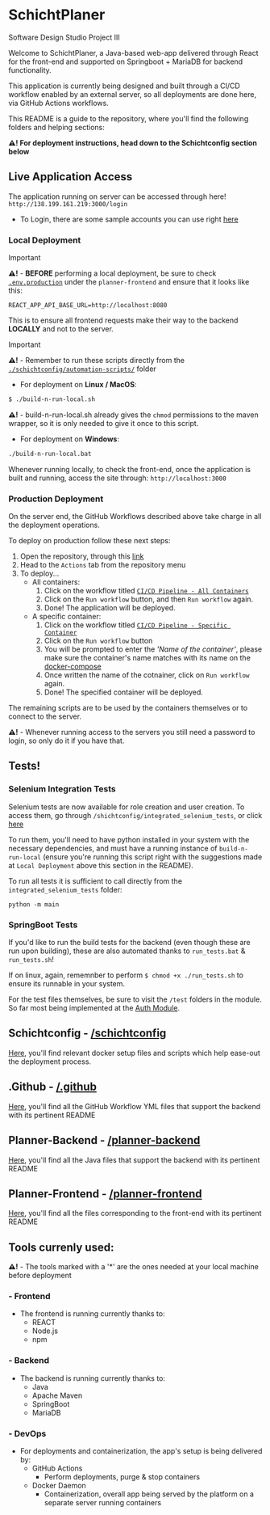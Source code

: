 # SchichtPlaner
Software Design Studio Project III

Welcome to SchichtPlaner, a Java-based web-app delivered through React for the front-end and supported on Springboot + MariaDB for backend functionality.

This application is currently being designed and built through a CI/CD workflow enabled by an external server, so all deployments are done here, via GitHub Actions workflows.

This README is a guide to the repository, where you'll find the following folders and helping sections:

**:warning:! For deployment instructions, head down to the Schichtconfig section below**

## Live Application Access
The application running on server can be accessed through here! `http://138.199.161.219:3000/login`

- To Login, there are some sample accounts you can use right [here](./schichtconfig/Test_accounts.md)

### Local Deployment

> [!IMPORTANT]
> **:warning:!** - **BEFORE** performing a local deployment, be sure to check [`.env.production`](./planner-frontend/.env.production) under the `planner-frontend` and ensure that it looks like this:
```
REACT_APP_API_BASE_URL=http://localhost:8080
```
This is to ensure all frontend requests make their way to the backend **LOCALLY** and not to the server.

> [!IMPORTANT]
> **:warning:!** - Remember to run these scripts directly from the [`./schichtconfig/automation-scripts/`](./schichtconfig/automation-scripts/) folder

- For deployment on **Linux / MacOS**:
```sh
$ ./build-n-run-local.sh
```
**:warning:!** - build-n-run-local.sh already gives the `chmod` permissions to the maven wrapper, so it is only needed to give it once to this script.

- For deployment on **Windows**:
```bat
./build-n-run-local.bat
```

Whenever running locally, to check the front-end, once the application is built and running, access the site through: `http://localhost:3000`

### Production Deployment
On the server end, the GitHub Workflows described above take charge in all the deployment operations.

To deploy on production follow these next steps:
1. Open the repository, through this [link](https://github.com/javsort/SchichtPlaner)
2. Head to the `Actions` tab from the repository menu
3. To deploy...
    - All containers:
        1. Click on the workflow titled [`CI/CD Pipeline - All Containers`](https://github.com/javsort/SchichtPlaner/actions/workflows/pipeline-cicd.yml)
        2. Click on the `Run workflow` button, and then `Run workflow` again.
        3. Done! The application will be deployed.
    - A specific container:
        1. Click on the workflow titled [`CI/CD Pipeline - Specific Container`](https://github.com/javsort/SchichtPlaner/actions/workflows/pipeline-cicd.yml)
        2. Click on the `Run workflow` button
        3. You will be prompted to enter the *'Name of the container'*, please make sure the container's name matches with its name on the [docker-compose](./schichtconfig/docker/docker-compose.yml)
        4. Once written the name of the cotnainer, click on `Run workflow` again.
        3. Done! The specified container will be deployed.

The remaining scripts are to be used by the containers themselves or to connect to the server.

**:warning:!** - Whenever running access to the servers you still need a password to login, so only do it if you have that.

## Tests!

### Selenium Integration Tests
Selenium tests are now available for role creation and user creation. To access them, go through `/shichtconfig/integrated_selenium_tests`, or click [here](./schichtconfig/integrated_selenium_tests/)

To run them, you'll need to have python installed in your system with the necessary dependencies, and must have a running instance of `build-n-run-local` (ensure you're running this script right with the suggestions made at `Local Deployment` above this section in the README).

To run all tests it is sufficient to call directly from the `integrated_selenium_tests` folder:
```
python -m main
```

### SpringBoot Tests
If you'd like to run the build tests for the backend (even though these are run upon building), these are also automated thanks to `run_tests.bat` & `run_tests.sh`!

If on linux, again, rememnber to perform `$ chmod +x ./run_tests.sh` to ensure its runnable in your system.

For the test files themselves, be sure to visit the `/test` folders in the module. So far most being implemented at the [Auth Module](./planner-backend/modules/auth/src/test/java/com/LIT/auth/).

## Schichtconfig - [/schichtconfig](./schichtconfig/)
[Here](./schichtconfig/), you'll find relevant docker setup files and scripts which help ease-out the deployment process.

## .Github - [/.github](./.github)
[Here](./.github), you'll find all the GitHub Workflow YML files that support the backend with its pertinent README

## Planner-Backend - [/planner-backend](./planner-backend/)
[Here](./planner-backend/), you'll find all the Java files that support the backend with its pertinent README

## Planner-Frontend - [/planner-frontend](./planner-frontend/)
[Here](./planner-frontend/), you'll find all the files corresponding to the front-end with its pertinent README

## Tools currenly used:
**:warning:!** - The tools marked with a '*' are the ones needed at your local machine before deployment

### - Frontend
- The frontend is running currently thanks to:
    - REACT
    - Node.js
    - npm

### - Backend
- The backend is running currently thanks to:
    - Java
    - Apache Maven
    - SpringBoot
    - MariaDB

### - DevOps
- For deployments and containerization, the app's setup is being delivered by:
    - GitHub Actions
        - Perform deployments, purge & stop containers
    - Docker Daemon
        - Containerization, overall app being served by the platform on a separate server running containers